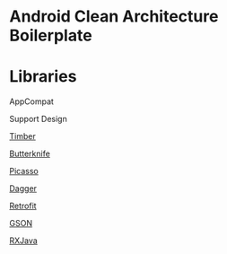 # Android Clean Architecture Boilerplate

# Libraries
<p>AppCompat</p>
<p>Support Design</p>
<p><a href="https://github.com/JakeWharton/timber">Timber</a></p>
<p><a href="http://jakewharton.github.io/butterknife">Butterknife</a></p>
<p><a href="https://github.com/square/picasso">Picasso</a></p>
<p><a href="http://google.github.io/dagger/">Dagger</a></p>
<p><a href="http://square.github.io/retrofit">Retrofit</a></p>
<p><a href="https://github.com/google/gson">GSON</a></p>
<p><a href="https://github.com/ReactiveX/RxJava">RXJava</a></p>